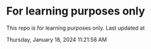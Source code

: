 # For learning purposes only
This repo is for learning purposes only.
Last updated at

Thursday, January 18, 2024 11:21:58 AM

